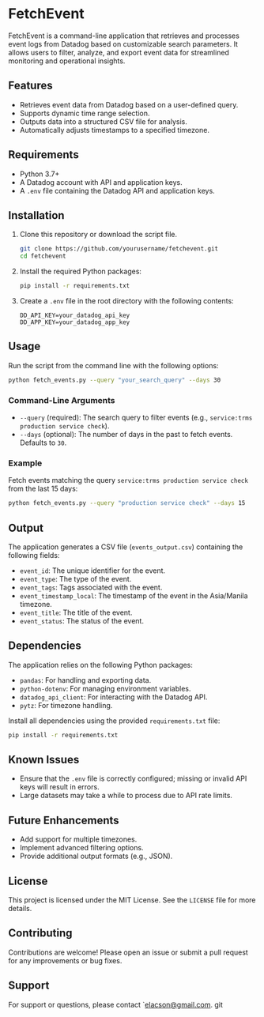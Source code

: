 
# FetchEvent

FetchEvent is a command-line application that retrieves and processes event logs from Datadog based on customizable search parameters. It allows users to filter, analyze, and export event data for streamlined monitoring and operational insights.

## Features

- Retrieves event data from Datadog based on a user-defined query.
- Supports dynamic time range selection.
- Outputs data into a structured CSV file for analysis.
- Automatically adjusts timestamps to a specified timezone.

## Requirements

- Python 3.7+
- A Datadog account with API and application keys.
- A `.env` file containing the Datadog API and application keys.

## Installation

1. Clone this repository or download the script file.

   ```bash
   git clone https://github.com/yourusername/fetchevent.git
   cd fetchevent
   ```

2. Install the required Python packages:

   ```bash
   pip install -r requirements.txt
   ```

3. Create a `.env` file in the root directory with the following contents:

   ```env
   DD_API_KEY=your_datadog_api_key
   DD_APP_KEY=your_datadog_app_key
   ```

## Usage

Run the script from the command line with the following options:

```bash
python fetch_events.py --query "your_search_query" --days 30
```

### Command-Line Arguments

- `--query` (required): The search query to filter events (e.g., `service:trms production service check`).
- `--days` (optional): The number of days in the past to fetch events. Defaults to `30`.

### Example

Fetch events matching the query `service:trms production service check` from the last 15 days:

```bash
python fetch_events.py --query "production service check" --days 15
```

## Output

The application generates a CSV file (`events_output.csv`) containing the following fields:

- `event_id`: The unique identifier for the event.
- `event_type`: The type of the event.
- `event_tags`: Tags associated with the event.
- `event_timestamp_local`: The timestamp of the event in the Asia/Manila timezone.
- `event_title`: The title of the event.
- `event_status`: The status of the event.

## Dependencies

The application relies on the following Python packages:

- `pandas`: For handling and exporting data.
- `python-dotenv`: For managing environment variables.
- `datadog_api_client`: For interacting with the Datadog API.
- `pytz`: For timezone handling.

Install all dependencies using the provided `requirements.txt` file:

```bash
pip install -r requirements.txt
```

## Known Issues

- Ensure that the `.env` file is correctly configured; missing or invalid API keys will result in errors.
- Large datasets may take a while to process due to API rate limits.

## Future Enhancements

- Add support for multiple timezones.
- Implement advanced filtering options.
- Provide additional output formats (e.g., JSON).

## License

This project is licensed under the MIT License. See the `LICENSE` file for more details.

## Contributing

Contributions are welcome! Please open an issue or submit a pull request for any improvements or bug fixes.

## Support

For support or questions, please contact `elacson@gmail.com.
git